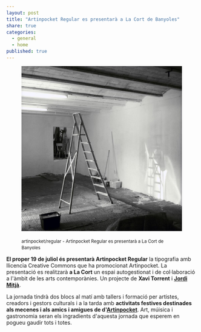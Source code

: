 ```yaml
---
layout: post
title: "Artinpocket Regular es presentarà a La Cort de Banyoles"
share: true
categories:
  - general
  - home
published: true
---
```


<figure class="text-center">
	<img src="/public/img/artinpocket-regular-es-presentara-a-la-cort-de-banyoles.jpg" alt="artinpocket/regular - Artinpocket Regular es presentarà a La Cort de Banyoles" title="artinpocket/regular - Artinpocket Regular es presentarà a La Cort de Banyoles">
	<figcaption>
		<p><small>artinpocket/regular - Artinpocket Regular es presentarà a La Cort de Banyoles</small></p>
	</figcaption>
</figure>

**El proper 19 de juliol és presentarà Artinpocket Regular** la tipografia amb llicencia Creative Commons que ha promocionat Artinpocket. La presentació es realitzarà **a La Cort** un espai autogestionat i de col·laboració a l'àmbit de les arts contemporànies. Un projecte de **Xavi Torrent** i **[Jordi Mitjà](http://www.jordimitja.com/)**. 

<!--more--> 

La jornada tindrà dos blocs al matí amb tallers i formació per artistes, creadors i gestors culturals i a la tarda amb **activitats festives destinades als mecenes i als amics i amigues de d'[Artinpocket](http://www.artinpocket.cat/)**. Art, múisica i gastronomia seran els ingradients d'aquesta jornada que esperem en pogueu gaudir tots i totes.